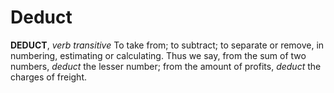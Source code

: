 # Deduct

**DEDUCT**, _verb transitive_ To take from; to subtract; to separate or remove, in numbering, estimating or calculating. Thus we say, from the sum of two numbers, _deduct_ the lesser number; from the amount of profits, _deduct_ the charges of freight.